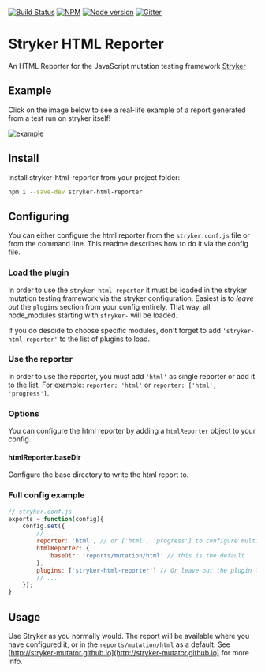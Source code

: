 [![Build Status](https://travis-ci.org/stryker-mutator/stryker.svg?branch=master)](https://travis-ci.org/stryker-mutator/stryker)
[![NPM](https://img.shields.io/npm/dm/stryker-html-reporter.svg)](https://www.npmjs.com/package/stryker-html-reporter)
[![Node version](https://img.shields.io/node/v/stryker-html-reporter.svg)](https://img.shields.io/node/v/stryker-html-reporter.svg)
[![Gitter](https://badges.gitter.im/stryker-mutator/stryker.svg)](https://gitter.im/stryker-mutator/stryker?utm_source=badge&utm_medium=badge&utm_campaign=pr-badge)

# Stryker HTML Reporter

An HTML Reporter for the JavaScript mutation testing framework [Stryker](https://stryker-mutator.github.io)

## Example

Click on the image below to see a real-life example of a report generated from a test run on stryker itself!

[![example](https://github.com/stryker-mutator/stryker/blob/html-docs/packages/stryker-html-reporter/example.png)](https://stryker-mutator.github.io/stryker-html-reporter)

## Install

Install stryker-html-reporter from your project folder:

```bash
npm i --save-dev stryker-html-reporter
```

## Configuring

You can either configure the html reporter from the `stryker.conf.js` file or from the command line. This readme describes how to do it via the config file.

### Load the plugin

In order to use the `stryker-html-reporter` it must be loaded in the stryker mutation testing framework via the stryker configuration. 
Easiest is to *leave out* the `plugins` section from your config entirely. That way, all node_modules starting with `stryker-` will be loaded.

If you do descide to choose specific modules, don't forget to add `'stryker-html-reporter'` to the list of plugins to load.

### Use the reporter

In order to use the reporter, you must add `'html'` as single reporter or add it to the list. For example: `reporter: 'html'` or `reporter: ['html', 'progress']`.

### Options

You can configure the html reporter by adding a `htmlReporter` object to your config.

#### htmlReporter.baseDir

Configure the base directory to write the html report to. 

### Full config example

```javascript
// stryker.conf.js
exports = function(config){
    config.set({
        // ...
        reporter: 'html', // or ['html', 'progress'] to configure multiple reporters at once
        htmlReporter: {
            baseDir: 'reports/mutation/html' // this is the default
        },
        plugins: ['stryker-html-reporter'] // Or leave out the plugin list entirely to load all stryker-* plugins directly
        // ...
    });
}
```

## Usage

Use Stryker as you normally would. The report will be available where you have configured it, or in the `reports/mutation/html` as a default.
See [http://stryker-mutator.github.io](http://stryker-mutator.github.io) for more info. 
